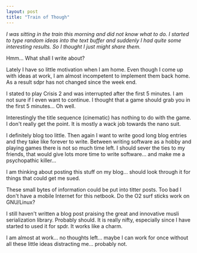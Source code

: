 ```yaml
---
layout: post
title: "Train of Though"
---
```


*I was sitting in the train this morning and did not know what to do. I started
to type random ideas into the text buffer and suddenly I had quite some interesting
results. So I thought I just might share them.*  

Hmm... What shall I write about? 

Lately I have so little motivation when I am home. Even though I come up with 
ideas at work, I am almost incompetent to implement them back home. As a 
result sdpr has not changed since the week end.

I stated to play Crisis 2 and was interrupted after the first 5 minutes. I am
not sure if I even want to continue. I thought that a game should grab you in 
the first 5 minutes... Oh well. 

Interestingly the title sequence (cinematic) has nothing to do with the game. 
I don't really get the point. It is mostly a wack job towards the nano 
suit.

I definitely blog too little. Then again I want to write good long blog entries
and they take like forever to write. Between writing software as a hobby and
playing games there is not so much time left. I should sever the ties to my
friends, that would give lots more time to write software... and make me a 
psychopathic killer...

I am thinking about posting this stuff on my blog... should look through it 
for things that could get me sued.

These small bytes of information could be put into titter posts. Too bad I don't 
have a mobile Internet for this netbook. Do the O2 surf sticks work on GNU/Linux?

I still haven't written a blog post praising the great and innovative musli
serialization library. Probably should. It is really nifty, especially since
I have started to used it for spdr. It works like a charm.

I am almost at work... no thoughts left... maybe I can work for once without all
these little ideas distracting me... probably not.

